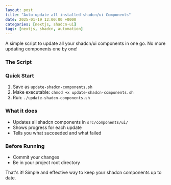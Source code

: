 ```yaml
---
layout: post
title: "Auto update all installed shadcn/ui Components"
date: 2025-01-19 12:00:00 +0000
categories: [nextjs, shadcn-ui]
tags: [nextjs, shadcn, automation]
---
```


A simple script to update all your shadcn/ui components in one go. No more updating components one by one!

### The Script
<script src="https://gist.github.com/yamanahlawat/bdf75bcde4f9bb1f88efbed6f47e3f8b.js"></script>

### Quick Start
1. Save as `update-shadcn-components.sh`
2. Make executable: `chmod +x update-shadcn-components.sh`
3. Run: `./update-shadcn-components.sh`

### What it does
- Updates all shadcn components in `src/components/ui/`
- Shows progress for each update
- Tells you what succeeded and what failed

### Before Running
- Commit your changes
- Be in your project root directory

That's it! Simple and effective way to keep your shadcn components up to date.
